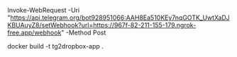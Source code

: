 Invoke-WebRequest -Uri "https://api.telegram.org/bot928951066:AAH8Ea510KEy7nqGOTK_UwtXaDJKBUAuyZ8/setWebhook?url=https://967f-82-211-155-179.ngrok-free.app/webhook" -Method Post

docker build -t tg2dropbox-app .